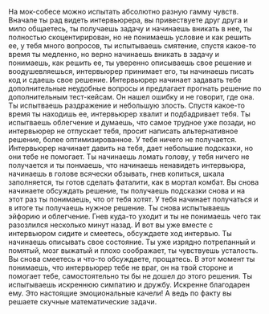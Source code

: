 На мок-собесе можно испытать абсолютно разную гамму чувств. Вначале ты рад видеть интервьюрера, вы привествуете друг друга и мило общаетесь, ты получаешь задачу и начинаешь вникать в нее, ты полностью скоцентирирован, но не понимаешь условие и как решить ее, у тебя много вопросов, ты испытываешь смятение, спустя какое-то время ты медленно, но верно начинаешь вникать в задачу и понимаешь, как решить ее, ты уверенно описываешь свое решение и воодушевляешься, интервьюрер принимает его, ты начинаешь писать код и сдаешь свое решение. Интервьюрер начинает задавать тебе дополнительные неудобные вопросы и предлагает прогнать решение по дополнительным тест-кейсам. Он нашел ошибку и не говорит, где она. Ты испытваешь раздражение и небольшую злость. Спустя какое-то время ты находишь ее, интервьюрер хвалит и подбадривает тебя. Ты испытваешь облегчение и думаешь, что самое трудное уже позади, но интервьюрер не отпускает тебя, просит написать альтернативное решение, более оптимизированное. У тебя ничего не получается. Интервьюрер начинает давить на тебя, дает небольшие подсказки, но они тебе не помогает. Ты начинаешь ломать голову, у тебя ничего не получается и ты понмаешь, что начинаешь ненавидеть интервьюра, начинаешь в голове всячески обзывать, гнев копиться, шкала заполняется, ты готов сделать фаталити, как в мортал комбат. Вы снова начинаете обсуждать решение, ты получаешь подсказки снова и на этот раз ты понимаешь, что от тебя хотят. У тебя начинает получаться и в итоге ты получаешь нужное решение. Ты снова испытываешь эйфорию и облегчение. Гнев куда-то уходит и ты не понимаешь чего так разозлился несколько минут назад. И вот вы уже вместе с интервьюром сидите и смеетесь, обсуждаете ход интервью. Ты начинаешь описывать свое состояние. Ты уже изрядно потрепанный и помятый, мозг выжатый и плохо соображает, ты чувствуешь усталость. Вы снова смеетесь и что-то обсуждаете, прощатесь. В этот момент ты понимаешь, что интервьюрер тебе не враг, он на твой стороне и помогает тебе, самостоятельно ты бы не дошел до этого решения. Ты испытываешь искреннюю симпатию и дружбу. Искренне благодарен ему. Это настоящие эмоциональные качели! А ведь по факту вы решаете скучные математические задачи.